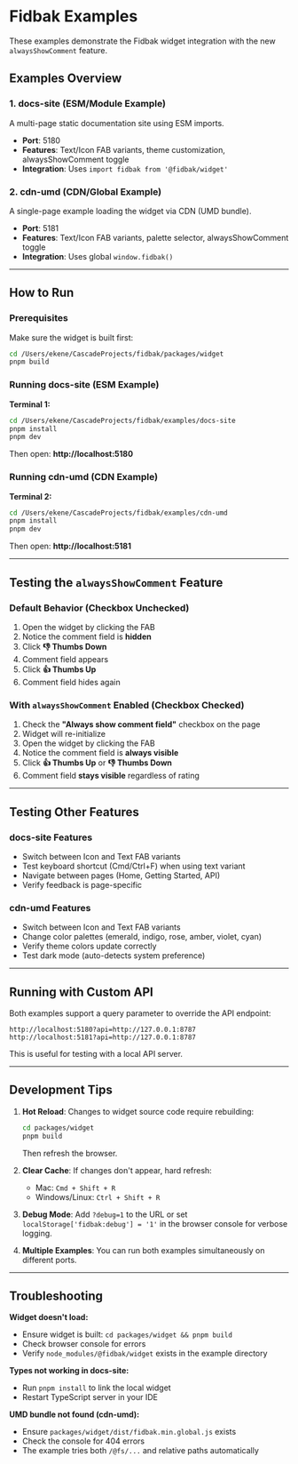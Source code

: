 # Fidbak Examples

These examples demonstrate the Fidbak widget integration with the new `alwaysShowComment` feature.

## Examples Overview

### 1. **docs-site** (ESM/Module Example)
A multi-page static documentation site using ESM imports.
- **Port**: 5180
- **Features**: Text/Icon FAB variants, theme customization, alwaysShowComment toggle
- **Integration**: Uses `import fidbak from '@fidbak/widget'`

### 2. **cdn-umd** (CDN/Global Example)
A single-page example loading the widget via CDN (UMD bundle).
- **Port**: 5181
- **Features**: Text/Icon FAB variants, palette selector, alwaysShowComment toggle
- **Integration**: Uses global `window.fidbak()`

---

## How to Run

### Prerequisites
Make sure the widget is built first:
```bash
cd /Users/ekene/CascadeProjects/fidbak/packages/widget
pnpm build
```

### Running docs-site (ESM Example)

**Terminal 1:**
```bash
cd /Users/ekene/CascadeProjects/fidbak/examples/docs-site
pnpm install
pnpm dev
```

Then open: **http://localhost:5180**

### Running cdn-umd (CDN Example)

**Terminal 2:**
```bash
cd /Users/ekene/CascadeProjects/fidbak/examples/cdn-umd
pnpm install
pnpm dev
```

Then open: **http://localhost:5181**

---

## Testing the `alwaysShowComment` Feature

### Default Behavior (Checkbox Unchecked)
1. Open the widget by clicking the FAB
2. Notice the comment field is **hidden**
3. Click **👎 Thumbs Down**
4. Comment field appears
5. Click **👍 Thumbs Up**
6. Comment field hides again

### With `alwaysShowComment` Enabled (Checkbox Checked)
1. Check the **"Always show comment field"** checkbox on the page
2. Widget will re-initialize
3. Open the widget by clicking the FAB
4. Notice the comment field is **always visible**
5. Click **👍 Thumbs Up** or **👎 Thumbs Down**
6. Comment field **stays visible** regardless of rating

---

## Testing Other Features

### docs-site Features
- Switch between Icon and Text FAB variants
- Test keyboard shortcut (Cmd/Ctrl+F) when using text variant
- Navigate between pages (Home, Getting Started, API)
- Verify feedback is page-specific

### cdn-umd Features
- Switch between Icon and Text FAB variants
- Change color palettes (emerald, indigo, rose, amber, violet, cyan)
- Verify theme colors update correctly
- Test dark mode (auto-detects system preference)

---

## Running with Custom API

Both examples support a query parameter to override the API endpoint:

```
http://localhost:5180?api=http://127.0.0.1:8787
http://localhost:5181?api=http://127.0.0.1:8787
```

This is useful for testing with a local API server.

---

## Development Tips

1. **Hot Reload**: Changes to widget source code require rebuilding:
   ```bash
   cd packages/widget
   pnpm build
   ```
   Then refresh the browser.

2. **Clear Cache**: If changes don't appear, hard refresh:
   - Mac: `Cmd + Shift + R`
   - Windows/Linux: `Ctrl + Shift + R`

3. **Debug Mode**: Add `?debug=1` to the URL or set `localStorage['fidbak:debug'] = '1'` in the browser console for verbose logging.

4. **Multiple Examples**: You can run both examples simultaneously on different ports.

---

## Troubleshooting

**Widget doesn't load:**
- Ensure widget is built: `cd packages/widget && pnpm build`
- Check browser console for errors
- Verify `node_modules/@fidbak/widget` exists in the example directory

**Types not working in docs-site:**
- Run `pnpm install` to link the local widget
- Restart TypeScript server in your IDE

**UMD bundle not found (cdn-umd):**
- Ensure `packages/widget/dist/fidbak.min.global.js` exists
- Check the console for 404 errors
- The example tries both `/@fs/...` and relative paths automatically
